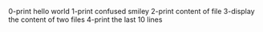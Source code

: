 0-print hello world
1-print confused smiley
2-print content of file
3-display the content of two files
4-print the last 10 lines
